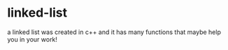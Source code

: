 # linked-list
a linked list was created in c++ and it has many functions that maybe help you in your work!
